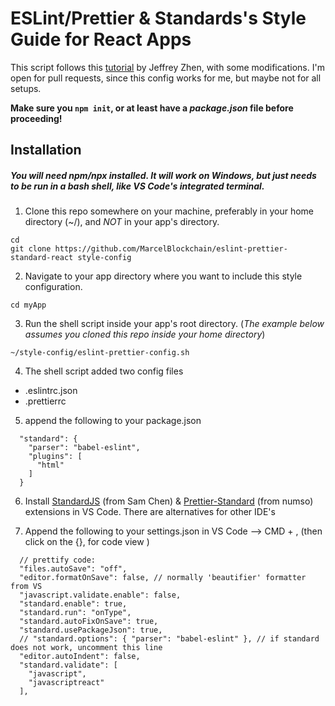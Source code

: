 # ESLint/Prettier & Standards's Style Guide for React Apps

This script follows this [tutorial](https://blog.echobind.com/integrating-prettier-eslint-airbnb-style-guide-in-vscode-47f07b5d7d6a) by Jeffrey Zhen, with some modifications.
I'm open for pull requests, since this config works for me, but maybe not for all setups.

**Make sure you `npm init`, or at least have a _package.json_ file before proceeding!**

## Installation
##### You will need _npm/npx_ installed. It will work on Windows, but just needs to be run in a bash shell, like VS Code's integrated terminal. 

1. Clone this repo somewhere on your machine, preferably in your home directory (~/), and _NOT_ in your app's directory.

```
cd
git clone https://github.com/MarcelBlockchain/eslint-prettier-standard-react style-config
```

2. Navigate to your app directory where you want to include this style configuration.

```
cd myApp
```

3. Run the shell script inside your app's root directory. (_The example below assumes you cloned this repo inside your home directory_)

```
~/style-config/eslint-prettier-config.sh
```

4. The shell script added two config files

- .eslintrc.json
- .prettierrc

5. append the following to your package.json

```
  "standard": {
    "parser": "babel-eslint",
    "plugins": [
      "html"
    ]
  }
```

6. Install [StandardJS](https://marketplace.visualstudio.com/items?itemName=chenxsan.vscode-standardjs) (from Sam Chen) & [Prettier-Standard](https://marketplace.visualstudio.com/items?itemName=numso.prettier-standard-vscode) (from numso) extensions in VS Code. There are alternatives for other IDE's

7. Append the following to your settings.json in VS Code --> CMD + ,  (then click on the {}, for code view )
```
  // prettify code:
  "files.autoSave": "off",
  "editor.formatOnSave": false, // normally 'beautifier' formatter from VS
  "javascript.validate.enable": false,
  "standard.enable": true,
  "standard.run": "onType",
  "standard.autoFixOnSave": true,
  "standard.usePackageJson": true,
  // "standard.options": { "parser": "babel-eslint" }, // if standard does not work, uncomment this line
  "editor.autoIndent": false,
  "standard.validate": [
    "javascript",
    "javascriptreact"
  ],
```
